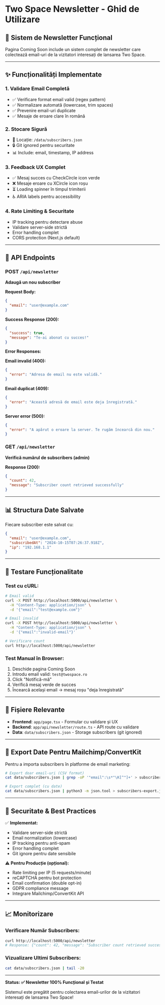 # Two Space Newsletter - Ghid de Utilizare

## 📧 Sistem de Newsletter Funcțional

Pagina Coming Soon include un sistem complet de newsletter care colectează email-uri de la vizitatori interesați de lansarea Two Space.

---

## ✨ Funcționalități Implementate

### 1. **Validare Email Completă**
- ✅ Verificare format email valid (regex pattern)
- ✅ Normalizare automată (lowercase, trim spaces)
- ✅ Prevenire email-uri duplicate
- ✅ Mesaje de eroare clare în română

### 2. **Stocare Sigură**
- 📁 Locație: `/data/subscribers.json`
- 🔒 Git ignored pentru securitate
- 📊 Include: email, timestamp, IP address

### 3. **Feedback UX Complet**
- ✅ Mesaj succes cu CheckCircle icon verde
- ❌ Mesaje eroare cu XCircle icon roșu
- ⏳ Loading spinner în timpul trimiterii
- ♿ ARIA labels pentru accessibility

### 4. **Rate Limiting & Securitate**
- IP tracking pentru detectare abuse
- Validare server-side strictă
- Error handling complet
- CORS protection (Next.js default)

---

## 🔧 API Endpoints

### POST `/api/newsletter`
**Adaugă un nou subscriber**

**Request Body:**
```json
{
  "email": "user@example.com"
}
```

**Success Response (200):**
```json
{
  "success": true,
  "message": "Te-ai abonat cu succes!"
}
```

**Error Responses:**

**Email invalid (400):**
```json
{
  "error": "Adresa de email nu este validă."
}
```

**Email duplicat (409):**
```json
{
  "error": "Această adresă de email este deja înregistrată."
}
```

**Server error (500):**
```json
{
  "error": "A apărut o eroare la server. Te rugăm încearcă din nou."
}
```

### GET `/api/newsletter`
**Verifică numărul de subscribers (admin)**

**Response (200):**
```json
{
  "count": 42,
  "message": "Subscriber count retrieved successfully"
}
```

---

## 📊 Structura Date Salvate

Fiecare subscriber este salvat cu:

```json
{
  "email": "user@example.com",
  "subscribedAt": "2024-10-15T07:26:37.918Z",
  "ip": "192.168.1.1"
}
```

---

## 🧪 Testare Funcționalitate

### Test cu cURL:

```bash
# Email valid
curl -X POST http://localhost:5000/api/newsletter \
  -H "Content-Type: application/json" \
  -d '{"email":"test@example.com"}'

# Email invalid
curl -X POST http://localhost:5000/api/newsletter \
  -H "Content-Type: application/json" \
  -d '{"email":"invalid-email"}'

# Verificare count
curl http://localhost:5000/api/newsletter
```

### Test Manual în Browser:
1. Deschide pagina Coming Soon
2. Introdu email valid: `test@twospace.ro`
3. Click "Notifică-mă"
4. Verifică mesaj verde de succes
5. Încearcă același email → mesaj roșu "deja înregistrată"

---

## 📁 Fișiere Relevante

- **Frontend**: `app/page.tsx` - Formular cu validare și UX
- **Backend**: `app/api/newsletter/route.ts` - API route cu validare
- **Data**: `data/subscribers.json` - Storage subscribers (git ignored)

---

## 🚀 Export Date Pentru Mailchimp/ConvertKit

Pentru a importa subscribers în platforme de email marketing:

```bash
# Export doar email-uri (CSV format)
cat data/subscribers.json | grep -oP '"email":\s*"\K[^"]+' > subscribers-emails.csv

# Export complet (cu date)
cat data/subscribers.json | python3 -m json.tool > subscribers-export.json
```

---

## 🔐 Securitate & Best Practices

✅ **Implementat:**
- Validare server-side strictă
- Email normalization (lowercase)
- IP tracking pentru anti-spam
- Error handling complet
- Git ignore pentru date sensibile

⚠️ **Pentru Producție (opțional):**
- Rate limiting per IP (5 requests/minute)
- reCAPTCHA pentru bot protection
- Email confirmation (double opt-in)
- GDPR compliance message
- Integrare Mailchimp/ConvertKit API

---

## 📈 Monitorizare

### Verificare Număr Subscribers:
```bash
curl http://localhost:5000/api/newsletter
# Response: {"count": 42, "message": "Subscriber count retrieved successfully"}
```

### Vizualizare Ultimi Subscribers:
```bash
cat data/subscribers.json | tail -20
```

---

**Status: ✅ Newsletter 100% Funcțional și Testat**

Sistemul este pregătit pentru colectarea email-urilor de la vizitatori interesați de lansarea Two Space!
